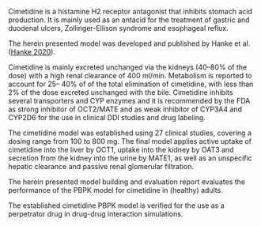 Cimetidine is a histamine H2 receptor antagonist that inhibits stomach acid production. It is mainly
used as an antacid for the treatment of gastric and duodenal ulcers, Zollinger-Ellison syndrome and
esophageal reflux.

The herein presented model was developed and published by Hanke et al. ([Hanke 2020](#5-References)).

Cimetidine is mainly excreted unchanged via the kidneys (40–80% of the dose) with a high renal clearance of 400 ml/min. Metabolism is reported to account for 25– 40% of of the total elimination of cimetidine, with less than 2% of the dose excreted unchanged with the bile. Cimetidine inhibits several transporters and CYP enzymes and it is recommended by the FDA as strong inhibitor of OCT2/MATE and as weak inhibitor of CYP3A4 and CYP2D6 for the use in clinical DDI studies and drug labeling.

The cimetidine model was established using 27 clinical studies, covering a dosing range from 100 to
800 mg. The final model applies active uptake of cimetidine into the liver by OCT1,
uptake into the kidney by OAT3 and secretion from the kidney into the urine by MATE1, as well
as an unspecific hepatic clearance and passive renal glomerular filtration.  

The herein presented model building and evaluation report evaluates the performance of the PBPK model for cimetidine in (healthy) adults. 

The established cimetidine PBPK model is verified for the use as a perpetrator drug in drug-drug interaction simulations.
